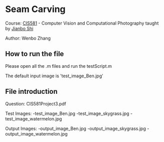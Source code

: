 # Seam Carving

Course: [CIS581](https://alliance.seas.upenn.edu/~cis581/wiki/index.php?title=CIS_581:_Computer_Vision_%26_Computational_Photography) - Computer Vision and Computational Photography taught by [Jianbo Shi](http://www.cis.upenn.edu/~jshi/)

Author: Wenbo Zhang

## How to run the file

Please open all the .m files and run the testScript.m

The default input image is 'test_image_Ben.jpg'

## File introduction

Question: CIS581Project3.pdf

Test Images:
-test_image_Ben.jpg
-test_image_skygrass.jpg
-test_image_watermelon.jpg

Output Images:
-output_image_Ben.jpg
-output_image_skygrass.jpg
-output_image_watermelon.jpg
